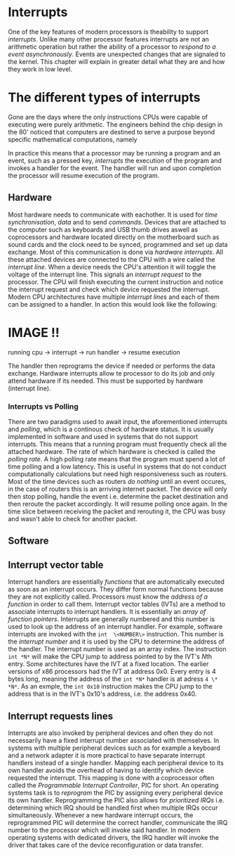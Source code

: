 # Interrupts

One of the key features of modern processors is theability to support *interrupts*.
Unlike many other processor features interrupts are not an arithmetic operation but
rather the ability of a processor to *respond to a event asynchronously*. Events are
unexpected changes that are signaled to the kernel. This chapter will explain in
greater detail what they are and how they work in low level.

# The different types of interrupts

Gone are the days where the only instructions CPUs were capable of executing were
purely arithmetic. The engineers behind the chip design in the 80' noticed that
computers are destined to serve a purpose beyond specific mathematical computations,
namely

In
practice this means that a processor may be running a program and an event, such as a pressed
key, *interrupts* the execution of the program and invokes a handler for the event. The
handler will run and upon completion the processor will resume execution of the program.

## Hardware

Most hardware needs to communicate with eachother. It is used for *time synchronisation*,
*data* and to send *commands*. Devices that are attached to the computer such as keyboards 
and USB thumb drives aswell as coprocessors and hardware located directly on the 
motherboard such as sound cards and the clock need to be synced, programmed and set up data
exchange. Most of this communication is done via *hardware interrupts*. All these attached
devices are connected to the CPU with a wire called the *interrupt line*. When a device needs the CPU's 
attention it will toggle the voltage of the interrupt line. This signals an *interrupt request* to the
processor. The CPU will finish executing the current instruction and notice the interrupt request and
check which device requested the interrupt. Modern CPU architectures have multiple *interrupt lines*
and each of them can be assigned to a handler. In action this would look like the following:

# IMAGE !!
running cpu -> interrupt -> run handler -> resume execution

The handler then reprograms the device if needed or performs the data exchange. Hardware 
interrupts allow te processor to do its job and only attend hardware if its needed. This
must be supported by hardware (interrupt line).

### Interrupts vs Polling

There are two paradigms used to await input, the aforementioned interrupts and *polling*, 
which is a continous check of hardware status. It is usually implemented in software and 
used in systems that do not support interrupts. This means that a running program must 
frequently check all the attached hardware. The rate of which hardware is checked is called 
the *polling rate*. A high polling rate means that the program must spend a lot of time 
polling and a low latency. This is useful in systems that do not conduct computationally
calculations but need high responsiveness such as routers. Most of the time devices such as 
routers *do nothing* until an event occures, in the case of routers this is an arriving 
internet packet. The device will only then stop polling, handle the event i.e. determine 
the packet destination and then reroute the packet accordingly. It will resume polling once 
again. In the time slice between receiving the packet and rerouting it, the CPU was busy and
wasn't able to check for another packet. 

## Software

## Interrupt vector table

Interrupt handlers are essentially *functions* that are automatically executed as soon as an
interrupt occurs. They differ form normal functions because they are not explicitly called.
Processors must know the *address of a function* in order to call them. Interrupt vector
tables (IVTs) are a method to associate interrupts to interrupt handlers. It is essentially an
*array of function pointers*. Interrupts are generally numbered and this number is used to look up 
the address of an interrupt handler. For example, software interrupts are invoked with the `int 
\<NUMBER\>` instruction. This number is the *interrupt number* and it is used by the CPU to determine 
the address of the handler. The interrupt number is used as an array index. The instruction `int *N*` 
will make the CPU jump to address pointed to by the IVT's *N*th entry. Some architectures have the IVT
at a fixed location. The earlier versions of x86 processors had the IVT at address 0x0. Every entry
is 4 bytes long, meaning the address of the `int *N*` handler is at adress `4 \* *N*`. As an exmple,
the `int 0x10` instruction makes the CPU jump to the address that is in the IVT's 0x10's address,
i.e. the address 0x40.

## Interrupt requests lines

Interrupts are also invoked by peripheral devices and often they do not necessarily have a fixed 
interrupt number associated with themselves. In systems with multiple peripheral devices such as for 
example a keyboard and a network adapter it is more practical to have separate interrupt handlers
instead of a single handler. Mapping each peripheral device to its own handler avoids the overhead of 
having to identify which device requested the interrupt. This mapping is done with a coprocessor often
called the *Programmable Interrupt Controller*, PIC for short. An operating systems task is to
*reprogram* the PIC by assigning every peripheral device its own handler. Reprogramming the PIC also
allows for *prioritized IRQs* i.e. determining which IRQ should be handled first when multiple IRQs 
occur simultaneously. Whenever a new hardware interrupt occurs, the reprogrammed PIC will determine
the correct handler, communicate the IRQ number to the processor which will invoke said handler. In
modern operating systems with dedicated drivers, the IRQ handler will invoke the driver that takes
care of the device reconfiguration or data transfer.
